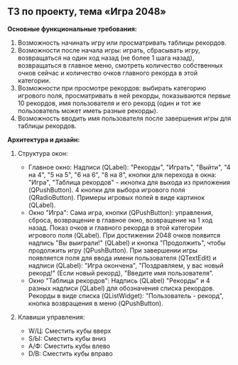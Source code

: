 ## ТЗ по проекту, тема «Игра 2048»

**Основные функциональные требования:**
  1. Возможность начинать игру или просматривать таблицы рекордов.
  2. Возможности после начала игры: играть, сбрасывать игру, возвращаться на один ход назад (не более 1 шага назад), возвращаться в главное меню, смотреть количество собственных очков сейчас и количество очков главного рекорда в этой категории.
  3. Возможности при просмотре рекордов: выбирать категорию игрового поля, просматривать в ней рекорды, показываются первые 10 рекордов, имя пользователя и его рекорд (один и тот же пользователь может иметь разные рекорды).
  4. Возможность вводить имя пользователя после завершения игры для таблицы рекордов.

**Архитектура и дизайн:**

1) Структура окон:
    - Главное окно: Надписи (QLabel): "Рекорды", "Играть", "Выйти", "4 на 4", "5 на 5", "6 на 6", "8 на 8", кнопки для перехода в окна: "Игра", "Таблица рекордов" - икнопка для выхода из приложения (QPushButton). 4 кнопки для выбора игрового поля (QRadioButton). Примеры игровых полей в виде картинок (QLabel).
    - Окно "Игра": Сама игра, кнопки (QPushButton): управления, сброса, возвращение в главное окно, возвращение на 1 ход назад. Показ очков и главного рекорда в этой категории игрового поля (QLabel). При достижении 2048 очков появится надпись "Вы выиграли!" (QLabel) и кнопка "Продолжить", чтобы продолжить игру (QPushButton). При завершении игры появляется поля для ввода имени пользователя (QTextEdit) и надписи (QLabel): "Игра окончена", "Поздравляем, у вас новый рекорд!" (Если новый рекорд), "Введите имя пользователя".
    - Окно "Таблица рекордов": Надпись (QLabel) "Рекорды" и 4 разных надписи (QLabel) для обозначения списка рекордов. Рекорды в виде списка (QListWidget): "Пользователь - рекорд", кнопка возвращения в меню (QPushButton).

2) Клавиши управления:
    - W/Ц: Сместить кубы вверх
    - S/Ы: Сместить кубы вниз
    - A/Ф: Сместить кубы влево
    - D/В: Сместить кубы вправо
